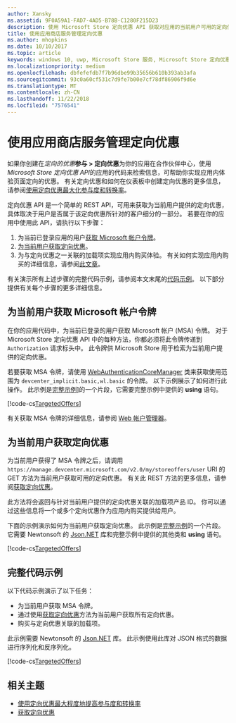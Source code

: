 ```yaml
---
author: Xansky
ms.assetid: 9F0A59A1-FAD7-4AD5-B78B-C1280F215D23
description: 使用 Microsoft Store 定向优惠 API 获取对应用的当前用户可用的定向优惠。
title: 使用应用商店服务管理定向优惠
ms.author: mhopkins
ms.date: 10/10/2017
ms.topic: article
keywords: windows 10, uwp, Microsoft Store 服务, Microsoft Store 定向优惠 API, 定向优惠
ms.localizationpriority: medium
ms.openlocfilehash: dbfefefdb7f7b96dbe99b35656b610b393ab3afa
ms.sourcegitcommit: 93c0a60cf531c7d9fe7b00e7cf78df86906f9d6e
ms.translationtype: MT
ms.contentlocale: zh-CN
ms.lasthandoff: 11/22/2018
ms.locfileid: "7576541"
---
```

# <a name="manage-targeted-offers-using-store-services"></a>使用应用商店服务管理定向优惠

如果你创建在*定向的优惠***参与 > 定向优惠**为你的应用在合作伙伴中心，使用*Microsoft Store 定向优惠 API*的应用的代码来检索信息，可帮助你实现应用内体验页面定向的优惠。 有关定向优惠和如何在仪表板中创建定向优惠的更多信息，请参阅[使用定向优惠最大化参与度和转换率](../publish/use-targeted-offers-to-maximize-engagement-and-conversions.md)。

定向优惠 API 是一个简单的 REST API，可用来获取为当前用户提供的定向优惠，具体取决于用户是否属于该定向优惠所针对的客户细分的一部分。 若要在你的应用中使用此 API，请执行以下步骤：

1.  为当前已登录应用的用户[获取 Microsoft 帐户令牌](#obtain-a-microsoft-account-token)。
2.  [为当前用户获取定向优惠](#get-targeted-offers)。
3.  为与定向优惠之一关联的加载项实现应用内购买体验。 有关如何实现应用内购买的详细信息，请参阅[此文章](enable-in-app-purchases-of-apps-and-add-ons.md)。

有关演示所有上述步骤的完整代码示例，请参阅本文末尾的[代码示例](#code-example)。 以下部分提供有关每个步骤的更多详细信息。

<span id="obtain-a-microsoft-account-token" />

## <a name="get-a-microsoft-account-token-for-the-current-user"></a>为当前用户获取 Microsoft 帐户令牌

在你的应用代码中，为当前已登录的用户获取 Microsoft 帐户 (MSA) 令牌。 对于 Microsoft Store 定向优惠 API 中的每种方法，你都必须将此令牌传递到 ```Authorization``` 请求标头中。 此令牌供 Microsoft Store 用于检索为当前用户提供的定向优惠。

若要获取 MSA 令牌，请使用 [WebAuthenticationCoreManager](https://docs.microsoft.com/uwp/api/windows.security.authentication.web.core.webauthenticationcoremanager) 类来获取使用范围为 ```devcenter_implicit.basic,wl.basic``` 的令牌。 以下示例展示了如何进行此操作。 此示例是[完整示例](#code-example)]的一个片段，它需要完整示例中提供的 **using** 语句。

[!code-cs[TargetedOffers](./code/StoreServicesExamples_TargetedOffers/cs/TargetedOffers.cs#GetMSAToken)]

有关获取 MSA 令牌的详细信息，请参阅 [Web 帐户管理器](../security/web-account-manager.md)。

<span id="get-targeted-offers" />

## <a name="get-the-targeted-offers-for-the-current-user"></a>为当前用户获取定向优惠

为当前用户获得了 MSA 令牌之后，请调用 ```https://manage.devcenter.microsoft.com/v2.0/my/storeoffers/user``` URI 的 GET 方法为当前用户获取可用的定向优惠。 有关此 REST 方法的更多信息，请参阅[获取定向优惠](get-targeted-offers.md)。

此方法将会返回与针对当前用户提供的定向优惠关联的加载项产品 ID。 你可以通过这些信息将一个或多个定向优惠作为应用内购买提供给用户。

下面的示例演示如何为当前用户获取定向优惠。 此示例是[完整示例](#code-example)的一个片段。 它需要 Newtonsoft 的 [Json.NET](http://www.newtonsoft.com/json) 库和完整示例中提供的其他类和 **using** 语句。

[!code-cs[TargetedOffers](./code/StoreServicesExamples_TargetedOffers/cs/TargetedOffers.cs#GetTargetedOffers)]

<span id="code-example" />

## <a name="complete-code-example"></a>完整代码示例

以下代码示例演示了以下任务：

* 为当前用户获取 MSA 令牌。
* 通过使用[获取定向优惠](get-targeted-offers.md)方法为当前用户获取所有定向优惠。
* 购买与定向优惠关联的加载项。

此示例需要 Newtonsoft 的 [Json.NET](http://www.newtonsoft.com/json) 库。 此示例使用此库对 JSON 格式的数据进行序列化和反序列化。

[!code-cs[TargetedOffers](./code/StoreServicesExamples_TargetedOffers/cs/TargetedOffers.cs#GetTargetedOffersSample)]

## <a name="related-topics"></a>相关主题

* [使用定向优惠最大程度地提高参与度和转换率](../publish/use-targeted-offers-to-maximize-engagement-and-conversions.md)
* [获取定向优惠](get-targeted-offers.md)
